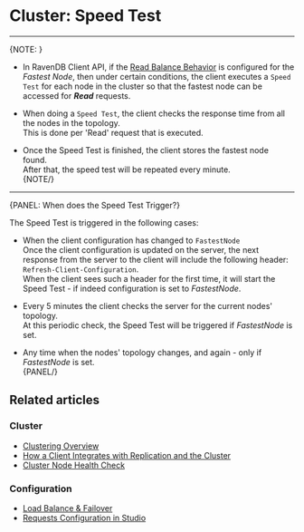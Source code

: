 # Cluster: Speed Test
---

{NOTE: }

* In RavenDB Client API, if the [Read Balance Behavior](../../client-api/configuration/load-balance/read-balance-behavior) is configured for the _Fastest Node_, 
  then under certain conditions, the client executes a `Speed Test` for each node in the cluster so that the fastest node can be accessed for ***Read*** requests.  

* When doing a `Speed Test`, the client checks the response time from all the nodes in the topology.  
  This is done per 'Read' request that is executed.  

* Once the Speed Test is finished, the client stores the fastest node found.  
  After that, the speed test will be repeated every minute.  
{NOTE/}

---

{PANEL: When does the Speed Test Trigger?}

The Speed Test is triggered in the following cases:

* When the client configuration has changed to `FastestNode`  
  Once the client configuration is updated on the server, the next response from the server to the client will include the following header: `Refresh-Client-Configuration`.  
  When the client sees such a header for the first time, it will start the Speed Test - if indeed configuration is set to _FastestNode_.  

* Every 5 minutes the client checks the server for the current nodes' topology.  
   At this periodic check, the Speed Test will be triggered if _FastestNode_ is set.  

* Any time when the nodes' topology changes, and again - only if _FastestNode_ is set.  
{PANEL/}

## Related articles

### Cluster

- [Clustering Overview](../../server/clustering/overview)
- [How a Client Integrates with Replication and the Cluster](../../client-api/cluster/how-client-integrates-with-replication-and-cluster)
- [Cluster Node Health Check](../../client-api/cluster/health-check)

### Configuration

- [Load Balance & Failover](../../client-api/configuration/load-balance/overview)
- [Requests Configuration in Studio](../../studio/server/client-configuration)
